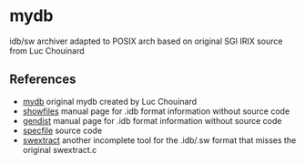 # mydb
idb/sw archiver adapted to POSIX arch based on original SGI IRIX source from Luc Chouinard

## References
- [mydb](http://persephone.cps.unizar.es/~spd/src/other/mydb.c) original mydb created by Luc Chouinard
- [showfiles](https://nixdoc.net/man-pages/IRIX/man1/showfiles.1.html) manual page for .idb format information without source code
- [gendist](https://nixdoc.net/man-pages/IRIX/man1/gendist.1.html) manual page for .idb format information without source code
- [specfile](https://github.com/frankeverdij/specfile) source code
- [swextract](http://github.com/misuchiru03/swextract) another incomplete tool for the .idb/.sw format that misses the original swextract.c
